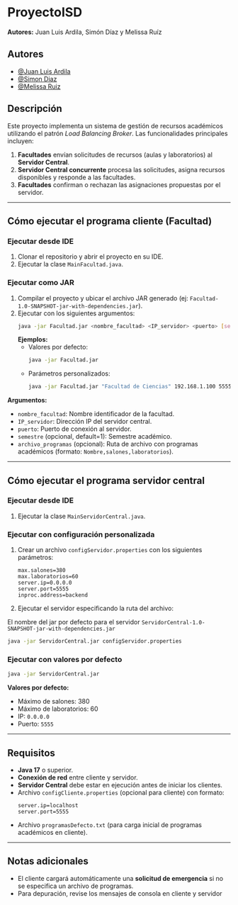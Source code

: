 # ProyectoISD

**Autores:** Juan Luis Ardila, Simón Díaz y Melissa Ruíz

## Autores

- [@Juan Luis Ardila](https://github.com/jardila20)
- [@Simon Diaz](https://github.com/SDM30)
- [@Melissa Ruiz](https://github.com/mfruiz1025)

## Descripción

Este proyecto implementa un sistema de gestión de recursos académicos utilizando el patrón *Load Balancing Broker*. Las funcionalidades principales incluyen:

1. **Facultades** envían solicitudes de recursos (aulas y laboratorios) al **Servidor Central**.
2. **Servidor Central concurrente** procesa las solicitudes, asigna recursos disponibles y responde a las facultades.
3. **Facultades** confirman o rechazan las asignaciones propuestas por el servidor.

---

## Cómo ejecutar el programa cliente (Facultad)

### Ejecutar desde IDE
1. Clonar el repositorio y abrir el proyecto en su IDE.
2. Ejecutar la clase `MainFacultad.java`.

### Ejecutar como JAR
1. Compilar el proyecto y ubicar el archivo JAR generado (ej: `Facultad-1.0-SNAPSHOT-jar-with-dependencies.jar`).
2. Ejecutar con los siguientes argumentos:
   ```bash
   java -jar Facultad.jar <nombre_facultad> <IP_servidor> <puerto> [semestre] [archivo_programas]
   ```
   **Ejemplos:**
   - Valores por defecto:
     ```bash
     java -jar Facultad.jar
     ```
   - Parámetros personalizados:
     ```bash
     java -jar Facultad.jar "Facultad de Ciencias" 192.168.1.100 5555 2 programas_custom.txt
     ```

**Argumentos:**
- `nombre_facultad`: Nombre identificador de la facultad.
- `IP_servidor`: Dirección IP del servidor central.
- `puerto`: Puerto de conexión al servidor.
- `semestre` (opcional, default=1): Semestre académico.
- `archivo_programas` (opcional): Ruta de archivo con programas académicos (formato: `Nombre,salones,laboratorios`).

---

## Cómo ejecutar el programa servidor central

### Ejecutar desde IDE
1. Ejecutar la clase `MainServidorCentral.java`.

### Ejecutar con configuración personalizada
1. Crear un archivo `configServidor.properties` con los siguientes parámetros:
   ```properties
   max.salones=380
   max.laboratorios=60
   server.ip=0.0.0.0
   server.port=5555
   inproc.address=backend
   ```
2. Ejecutar el servidor especificando la ruta del archivo:

El nombre del jar por defecto para el servidor  `ServidorCentral-1.0-SNAPSHOT-jar-with-dependencies.jar`
 
   ```bash
   java -jar ServidorCentral.jar configServidor.properties
   ```

### Ejecutar con valores por defecto
```bash
java -jar ServidorCentral.jar
```
**Valores por defecto:**
- Máximo de salones: 380
- Máximo de laboratorios: 60
- IP: `0.0.0.0`
- Puerto: `5555`

---

## Requisitos
- **Java 17** o superior.
- **Conexión de red** entre cliente y servidor.
- **Servidor Central** debe estar en ejecución antes de iniciar los clientes.
- Archivo `configCliente.properties` (opcional para cliente) con formato:
  ```properties
  server.ip=localhost
  server.port=5555
  ```
- Archivo `programasDefecto.txt` (para carga inicial de programas académicos en cliente).

---

## Notas adicionales
- El cliente cargará automáticamente una **solicitud de emergencia** si no se especifica un archivo de programas.
- Para depuración, revise los mensajes de consola en cliente y servidor